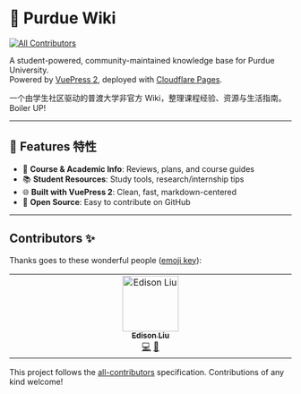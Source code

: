 # 📘 Purdue Wiki
<!-- ALL-CONTRIBUTORS-BADGE:START - Do not remove or modify this section -->
[![All Contributors](https://img.shields.io/badge/all_contributors-1-orange.svg?style=flat-square)](#contributors-)
<!-- ALL-CONTRIBUTORS-BADGE:END -->

A student-powered, community-maintained knowledge base for Purdue University.  
Powered by [VuePress 2](https://vuejs.press/), deployed with [Cloudflare Pages](https://pages.cloudflare.com/).

一个由学生社区驱动的普渡大学非官方 Wiki，整理课程经验、资源与生活指南。Boiler UP!

---

## 🚀 Features 特性

- 🧠 **Course & Academic Info**: Reviews, plans, and course guides  
- 📚 **Student Resources**: Study tools, research/internship tips  
- 🌐 **Built with VuePress 2**: Clean, fast, markdown-centered  
- 🤝 **Open Source**: Easy to contribute on GitHub

---

## Contributors ✨

Thanks goes to these wonderful people ([emoji key](https://allcontributors.org/docs/en/emoji-key)):

<!-- ALL-CONTRIBUTORS-LIST:START - Do not remove or modify this section -->
<!-- prettier-ignore-start -->
<!-- markdownlint-disable -->
<table>
  <tbody>
    <tr>
      <td align="center" valign="top" width="14.28%"><a href="https://github.com/Wd1Liu"><img src="https://avatars.githubusercontent.com/u/116657782?v=4?s=100" width="100px;" alt="Edison Liu"/><br /><sub><b>Edison Liu</b></sub></a><br /><a href="https://github.com/edjasonchn/Purdue-wiki/commits?author=Wd1Liu" title="Code">💻</a> <a href="https://github.com/edjasonchn/Purdue-wiki/commits?author=Wd1Liu" title="Documentation">📖</a></td>
    </tr>
  </tbody>
</table>

<!-- markdownlint-restore -->
<!-- prettier-ignore-end -->

<!-- ALL-CONTRIBUTORS-LIST:END -->

This project follows the [all-contributors](https://github.com/all-contributors/all-contributors) specification. Contributions of any kind welcome!